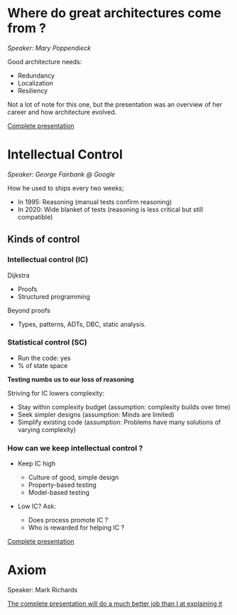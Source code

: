 # Where do great architectures come from ?
*Speaker: Mary Poppendieck*

Good architecture needs:
- Redundancy
- Localization 
- Resiliency

Not a lot of note for this one, but the presentation was an overview of her career and how architecture evolved.

[Complete presentation](https://cdn.oreillystatic.com/en/assets/1/event/307/Where%20do%20great%20architectures%20come%20from_%20Presentation.pdf)

# Intellectual Control
*Speaker: George Fairbank @ Google*

How he used to ships every two weeks;

- In 1995: Reasoning (manual tests confirm reasoning)
- In 2020: Wide blanket of tests (reasoning is less critical but still compatible)

## Kinds of control
### Intellectual control (IC)
Dijkstra
- Proofs
- Structured programming

Beyond proofs
- Types, patterns, ADTs, DBC, static analysis.

### Statistical control (SC)
- Run the code: yes
- % of state space

**Testing numbs us to our loss of reasoning**

Striving for IC lowers complexity:
- Stay within complexity budget (assumption: complexity builds over time)
- Seek simpler designs (assumption: Minds are limited)
- Simplify existing code (assumption: Problems have many solutions of varying complexity)

### How can we keep intellectual control ?
- Keep IC high
    - Culture of good, simple design
    - Property-based testing
    - Model-based testing

- Low IC? Ask:
    - Does process promote IC ?
    - Who is rewarded for helping IC ?

[Complete presentation](https://cdn.oreillystatic.com/en/assets/1/event/307/Intellectual%20control%20Presentation.pptx)

# Axiom
Speaker: Mark Richards

[The complete presentation will do a much better job than I at explaining it](https://conferences.oreilly.com/software-architecture/sa-ny/public/schedule/detail/81584)
